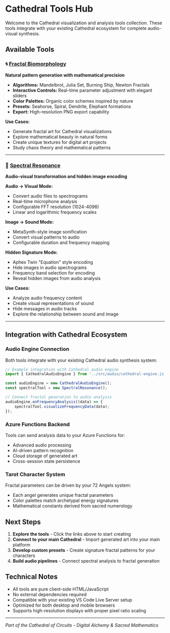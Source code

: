 # Cathedral Tools Hub

Welcome to the Cathedral visualization and analysis tools collection. These tools integrate with your existing Cathedral ecosystem for complete audio-visual synthesis.

## Available Tools

### 🌀 [Fractal Biomorphology](./fractal-biomorphology.html)
**Natural pattern generation with mathematical precision**

- **Algorithms:** Mandelbrot, Julia Set, Burning Ship, Newton Fractals
- **Interactive Controls:** Real-time parameter adjustment with elegant sliders
- **Color Palettes:** Organic color schemes inspired by nature
- **Presets:** Seahorse, Spiral, Dendrite, Elephant formations
- **Export:** High-resolution PNG export capability

**Use Cases:**
- Generate fractal art for Cathedral visualizations
- Explore mathematical beauty in natural forms
- Create unique textures for digital art projects
- Study chaos theory and mathematical patterns

---

### 🎵 [Spectral Resonance](./spectral-resonance.html)
**Audio-visual transformation and hidden image encoding**

**Audio → Visual Mode:**
- Convert audio files to spectrograms
- Real-time microphone analysis
- Configurable FFT resolution (1024-4096)
- Linear and logarithmic frequency scales

**Image → Sound Mode:**
- MetaSynth-style image sonification
- Convert visual patterns to audio
- Configurable duration and frequency mapping

**Hidden Signature Mode:**
- Aphex Twin "Equation" style encoding
- Hide images in audio spectrograms
- Frequency band selection for encoding
- Reveal hidden images from audio analysis

**Use Cases:**
- Analyze audio frequency content
- Create visual representations of sound
- Hide messages in audio tracks
- Explore the relationship between sound and image

---

## Integration with Cathedral Ecosystem

### Audio Engine Connection
Both tools integrate with your existing Cathedral audio synthesis system:

```javascript
// Example integration with Cathedral audio engine
import { CathedralAudioEngine } from '../src/audio/cathedral-engine.js';

const audioEngine = new CathedralAudioEngine();
const spectralTool = new SpectralResonance();

// Connect fractal generation to audio analysis
audioEngine.onFrequencyAnalysis((data) => {
    spectralTool.visualizeFrequencyData(data);
});
```

### Azure Functions Backend
Tools can send analysis data to your Azure Functions for:
- Advanced audio processing
- AI-driven pattern recognition
- Cloud storage of generated art
- Cross-session state persistence

### Tarot Character System
Fractal parameters can be driven by your 72 Angels system:
- Each angel generates unique fractal parameters
- Color palettes match archetypal energy signatures
- Mathematical constants derived from sacred numerology

## Next Steps

1. **Explore the tools** - Click the links above to start creating
2. **Connect to your main Cathedral** - Import generated art into your main platform
3. **Develop custom presets** - Create signature fractal patterns for your characters
4. **Build audio pipelines** - Connect spectral analysis to fractal generation

## Technical Notes

- All tools are pure client-side HTML/JavaScript
- No external dependencies required
- Compatible with your existing VS Code Live Server setup
- Optimized for both desktop and mobile browsers
- Supports high-resolution displays with proper pixel ratio scaling

---

*Part of the Cathedral of Circuits - Digital Alchemy & Sacred Mathematics*